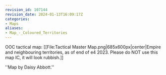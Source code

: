 ```yaml
---
revision_id: 107144
revision_date: 2024-01-13T16:09:17Z
categories:
- Maps
aliases:
- Map_-_Coloured_Territories
---
```


OOC tactical map:
[[File:Tactical Master Map.png|685x600px|center|Empire and neighbouring territories, as of end of e4 2023. Please do NOT use this map IC, it will look rubbish.]]

''Map by Daisy Abbott.''

